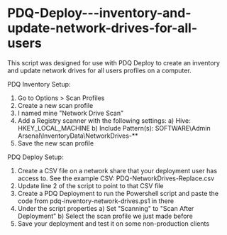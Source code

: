 # PDQ-Deploy---inventory-and-update-network-drives-for-all-users
This script was designed for use with PDQ Deploy to create an inventory and update network drives for all users profiles on a computer.


PDQ Inventory Setup:
1) Go to Options > Scan Profiles
2) Create a new scan profile
3) I named mine "Network Drive Scan"
4) Add a Registry scanner with the following settings:
    a) Hive: HKEY_LOCAL_MACHINE
    b) Include Pattern(s): SOFTWARE\Admin Arsenal\InventoryData\NetworkDrives-*\*
5) Save the new scan profile

PDQ Deploy Setup:
1) Create a CSV file on a network share that your deployment user has access to. See the example CSV: PDQ-NetworkDrives-Replace.csv
2) Update line 2 of the script to point to that CSV file
3) Create a PDQ Deployment to run the Powershell script and paste the code from pdq-inventory-network-drives.ps1 in there
4) Under the script properties 
    a) Set "Scanning" to "Scan After Deployment"
    b) Select the scan profile we just made before
5) Save your deployment and test it on some non-production clients
